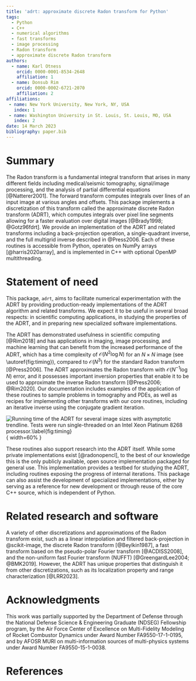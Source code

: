 ```yaml
---
title: 'adrt: approximate discrete Radon transform for Python'
tags:
  - Python
  - C++
  - numerical algorithms
  - fast transforms
  - image processing
  - Radon transform
  - approximate discrete Radon transform
authors:
  - name: Karl Otness
    orcid: 0000-0001-8534-2648
    affiliation: 1
  - name: Donsub Rim
    orcid: 0000-0002-6721-2070
    affiliation: 2
affiliations:
 - name: New York University, New York, NY, USA
   index: 1
 - name: Washington University in St. Louis, St. Louis, MO, USA
   index: 2
date: 14 March 2023
bibliography: paper.bib
---
```


# Summary

The Radon transform is a fundamental integral transform that arises in many
different fields including medical/seismic tomography, signal/image processing,
and the analysis of partial differential equations [@Natterer2001]. The forward
transform computes integrals over lines of an input image at various angles and
offsets.  This package implements a discretization of this transform called the
approximate discrete Radon transform (ADRT), which computes integrals over pixel
line segments allowing for a faster evaluation over digital images [@Brady1998;
@Gotz96fdrt]. We provide an implementation of the ADRT and related transforms
including a back-projection operation, a single-quadrant inverse, and the full
multigrid inverse described in @Press2006. Each of these routines is accessible
from Python, operates on NumPy arrays [@harris2020array], and is implemented in
C++ with optional OpenMP multithreading.

# Statement of need

This package, `adrt`, aims to facilitate numerical experimentation with the ADRT
by providing production-ready implementations of the ADRT algorithm and related
transforms. We expect it to be useful in several broad respects: in scientific
computing applications, in studying the properties of the ADRT, and in preparing
new specialized software implementations.

The ADRT has demonstrated usefulness in scientific computing [@Rim2018] and has
applications in imaging, image processing, and machine learning that can
benefit from the increased performance of the ADRT, which has a time complexity
of $\mathcal{O}(N^2 \log N)$ for an $N \times N$ image (see \autoref{fig:timing}), compared to
$\mathcal{O}(N^3)$ for the standard Radon transform [@Press2006]. The ADRT
approximates the Radon transform with $\mathcal{O}(N^{-1} \log N)$ error, and it
possesses important inversion properties that enable it to be used to
approximate the inverse Radon transform [@Press2006; @Rim2020]. Our
documentation includes examples of the application of these routines to sample
problems in tomography and PDEs, as well as recipes for implementing other
transforms with our core routines, including an iterative inverse using
the conjugate gradient iteration.

![Running time of the ADRT for several image sizes with asymptotic trendline. Tests were run single-threaded on an Intel Xeon Platinum 8268 processor.\label{fig:timing}](timing.png){ width=60% }

These routines also support research into the ADRT itself. While some private
implementations exist [@radonopencl], to the best of our knowledge this is the
only publicly available, open source implementation packaged for general use.
This implementation provides a testbed for studying the ADRT, including routines
exposing the progress of internal iterations. This package can also assist the
development of specialized implementations, either by serving as a reference for
new development or through reuse of the core C++ source, which is independent of
Python.

# Related research and software

A variety of other discretizations and approximations of the Radon transform
exist, such as a linear interpolation and filtered back-projection in
@scikit-image, the discrete Radon transform [@Beylkin1987], a fast transform
based on the pseudo-polar Fourier transform [@ACDISS2008], and the non-uniform
fast Fourier transform (NUFFT) [@GreengardLee2004; @BMK2019]. However, the ADRT
has unique properties that distinguish it from other discretizations, such as
its localization property and range characterization [@LRR2023].

# Acknowledgments

This work was partially supported by the Department of Defense through the
National Defense Science & Engineering Graduate (NDSEG) Fellowship program, by
the Air Force Center of Excellence on Multi-Fidelity Modeling of Rocket
Combustor Dynamics under Award Number FA9550-17-1-0195, and by AFOSR MURI on
multi-information sources of multi-physics systems under Award Number
FA9550-15-1-0038.

# References
